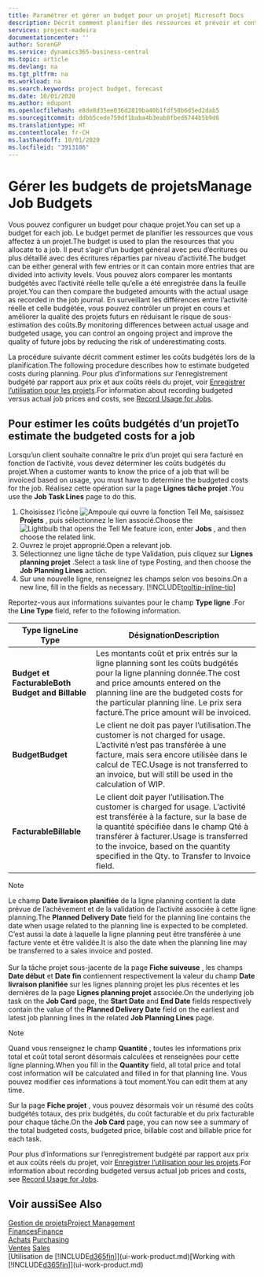 ```yaml
---
title: Paramétrer et gérer un budget pour un projet| Microsoft Docs
description: Décrit comment planifier des ressources et prévoir et contrôler les coûts d’un projet en définissant un budget pour chaque projet.
services: project-madeira
documentationcenter: ''
author: SorenGP
ms.service: dynamics365-business-central
ms.topic: article
ms.devlang: na
ms.tgt_pltfrm: na
ms.workload: na
ms.search.keywords: project budget, forecast
ms.date: 10/01/2020
ms.author: edupont
ms.openlocfilehash: e8de8d35ee036d2819ba40b1fdf50b6d5ed2dab5
ms.sourcegitcommit: ddbb5cede750df1baba4b3eab8fbed6744b5b9d6
ms.translationtype: HT
ms.contentlocale: fr-CH
ms.lasthandoff: 10/01/2020
ms.locfileid: "3913186"
---
```

# <a name="manage-job-budgets"></a><span data-ttu-id="625ef-103">Gérer les budgets de projets</span><span class="sxs-lookup"><span data-stu-id="625ef-103">Manage Job Budgets</span></span>
<span data-ttu-id="625ef-104">Vous pouvez configurer un budget pour chaque projet.</span><span class="sxs-lookup"><span data-stu-id="625ef-104">You can set up a budget for each job.</span></span> <span data-ttu-id="625ef-105">Le budget permet de planifier les ressources que vous affectez à un projet.</span><span class="sxs-lookup"><span data-stu-id="625ef-105">The budget is used to plan the resources that you allocate to a job.</span></span> <span data-ttu-id="625ef-106">Il peut s’agir d’un budget général avec peu d’écritures ou plus détaillé avec des écritures réparties par niveau d’activité.</span><span class="sxs-lookup"><span data-stu-id="625ef-106">The budget can be either general with few entries or it can contain more entries that are divided into activity levels.</span></span> <span data-ttu-id="625ef-107">Vous pouvez alors comparer les montants budgétés avec l’activité réelle telle qu’elle a été enregistrée dans la feuille projet.</span><span class="sxs-lookup"><span data-stu-id="625ef-107">You can then compare the budgeted amounts with the actual usage as recorded in the job journal.</span></span> <span data-ttu-id="625ef-108">En surveillant les différences entre l’activité réelle et celle budgétée, vous pouvez contrôler un projet en cours et améliorer la qualité des projets futurs en réduisant le risque de sous-estimation des coûts.</span><span class="sxs-lookup"><span data-stu-id="625ef-108">By monitoring differences between actual usage and budgeted usage, you can control an ongoing project and improve the quality of future jobs by reducing the risk of underestimating costs.</span></span>

<span data-ttu-id="625ef-109">La procédure suivante décrit comment estimer les coûts budgétés lors de la planification.</span><span class="sxs-lookup"><span data-stu-id="625ef-109">The following procedure describes how to estimate budgeted costs during planning.</span></span> <span data-ttu-id="625ef-110">Pour plus d’informations sur l’enregistrement budgété par rapport aux prix et aux coûts réels du projet, voir [Enregistrer l’utilisation pour les projets](projects-how-record-job-usage.md).</span><span class="sxs-lookup"><span data-stu-id="625ef-110">For information about recording budgeted versus actual job prices and costs, see [Record Usage for Jobs](projects-how-record-job-usage.md).</span></span>  

## <a name="to-estimate-the-budgeted-costs-for-a-job"></a><a name="JobBudgetCosts"></a> <span data-ttu-id="625ef-111">Pour estimer les coûts budgétés d’un projet</span><span class="sxs-lookup"><span data-stu-id="625ef-111">To estimate the budgeted costs for a job</span></span>
<span data-ttu-id="625ef-112">Lorsqu’un client souhaite connaître le prix d’un projet qui sera facturé en fonction de l’activité, vous devez déterminer les coûts budgétés du projet.</span><span class="sxs-lookup"><span data-stu-id="625ef-112">When a customer wants to know the price of a job that will be invoiced based on usage, you must have to determine the budgeted costs for the job.</span></span> <span data-ttu-id="625ef-113">Réalisez cette opération sur la page **Lignes tâche projet** .</span><span class="sxs-lookup"><span data-stu-id="625ef-113">You use the **Job Task Lines** page to do this.</span></span>

1. <span data-ttu-id="625ef-114">Choisissez l’icône ![Ampoule qui ouvre la fonction Tell Me](media/ui-search/search_small.png "Dites-moi ce que vous voulez faire"), saisissez **Projets** , puis sélectionnez le lien associé.</span><span class="sxs-lookup"><span data-stu-id="625ef-114">Choose the ![Lightbulb that opens the Tell Me feature](media/ui-search/search_small.png "Tell me what you want to do") icon, enter **Jobs** , and then choose the related link.</span></span>  
2. <span data-ttu-id="625ef-115">Ouvrez le projet approprié.</span><span class="sxs-lookup"><span data-stu-id="625ef-115">Open a relevant job.</span></span>
3. <span data-ttu-id="625ef-116">Sélectionnez une ligne tâche de type Validation, puis cliquez sur **Lignes planning projet** .</span><span class="sxs-lookup"><span data-stu-id="625ef-116">Select a task line of type Posting, and then choose the **Job Planning Lines** action.</span></span>
4. <span data-ttu-id="625ef-117">Sur une nouvelle ligne, renseignez les champs selon vos besoins.</span><span class="sxs-lookup"><span data-stu-id="625ef-117">On a new line, fill in the fields as necessary.</span></span> [!INCLUDE[tooltip-inline-tip](includes/tooltip-inline-tip_md.md)]   

<span data-ttu-id="625ef-118">Reportez-vous aux informations suivantes pour le champ **Type ligne** .</span><span class="sxs-lookup"><span data-stu-id="625ef-118">For the **Line Type** field, refer to the following information.</span></span>  

| <span data-ttu-id="625ef-119">Type ligne</span><span class="sxs-lookup"><span data-stu-id="625ef-119">Line Type</span></span> | <span data-ttu-id="625ef-120">Désignation</span><span class="sxs-lookup"><span data-stu-id="625ef-120">Description</span></span> |
| --- | --- |
| <span data-ttu-id="625ef-121">**Budget et Facturable**</span><span class="sxs-lookup"><span data-stu-id="625ef-121">**Both Budget and Billable**</span></span> |<span data-ttu-id="625ef-122">Les montants coût et prix entrés sur la ligne planning sont les coûts budgétés pour la ligne planning donnée.</span><span class="sxs-lookup"><span data-stu-id="625ef-122">The cost and price amounts entered on the planning line are the budgeted costs for the particular planning line.</span></span> <span data-ttu-id="625ef-123">Le prix sera facturé.</span><span class="sxs-lookup"><span data-stu-id="625ef-123">The price amount will be invoiced.</span></span> |
| <span data-ttu-id="625ef-124">**Budget**</span><span class="sxs-lookup"><span data-stu-id="625ef-124">**Budget**</span></span> |<span data-ttu-id="625ef-125">Le client ne doit pas payer l’utilisation.</span><span class="sxs-lookup"><span data-stu-id="625ef-125">The customer is not charged for usage.</span></span> <span data-ttu-id="625ef-126">L’activité n’est pas transférée à une facture, mais sera encore utilisée dans le calcul de TEC.</span><span class="sxs-lookup"><span data-stu-id="625ef-126">Usage is not transferred to an invoice, but will still be used in the calculation of WIP.</span></span> |
| <span data-ttu-id="625ef-127">**Facturable**</span><span class="sxs-lookup"><span data-stu-id="625ef-127">**Billable**</span></span> |<span data-ttu-id="625ef-128">Le client doit payer l’utilisation.</span><span class="sxs-lookup"><span data-stu-id="625ef-128">The customer is charged for usage.</span></span> <span data-ttu-id="625ef-129">L’activité est transférée à la facture, sur la base de la quantité spécifiée dans le champ Qté à transférer à facturer.</span><span class="sxs-lookup"><span data-stu-id="625ef-129">Usage is transferred to the invoice, based on the quantity specified in the Qty. to Transfer to Invoice field.</span></span> |

> [!NOTE]  
> <span data-ttu-id="625ef-130">Le champ **Date livraison planifiée** de la ligne planning contient la date prévue de l’achèvement et de la validation de l’activité associée à cette ligne planning.</span><span class="sxs-lookup"><span data-stu-id="625ef-130">The **Planned Delivery Date** field for the planning line contains the date when usage related to the planning line is expected to be completed.</span></span> <span data-ttu-id="625ef-131">C’est aussi la date à laquelle la ligne planning peut être transférée à une facture vente et être validée.</span><span class="sxs-lookup"><span data-stu-id="625ef-131">It is also the date when the planning line may be transferred to a sales invoice and posted.</span></span> <br /><br /> <span data-ttu-id="625ef-132">Sur la tâche projet sous-jacente de la page **Fiche suiveuse** , les champs **Date début** et **Date fin** contiennent respectivement la valeur du champ **Date livraison planifiée** sur les lignes planning projet les plus récentes et les dernières de la page **Lignes planning projet** associée.</span><span class="sxs-lookup"><span data-stu-id="625ef-132">On the underlying job task on the **Job Card** page, the **Start Date** and **End Date** fields respectively contain the value of the **Planned Delivery Date** field on the earliest and latest job planning lines in the related **Job Planning Lines** page.</span></span>

> [!NOTE]  
>   <span data-ttu-id="625ef-133">Quand vous renseignez le champ **Quantité** , toutes les informations prix total et coût total seront désormais calculées et renseignées pour cette ligne planning.</span><span class="sxs-lookup"><span data-stu-id="625ef-133">When you fill in the **Quantity** field, all total price and total cost information will be calculated and filled in for that planning line.</span></span> <span data-ttu-id="625ef-134">Vous pouvez modifier ces informations à tout moment.</span><span class="sxs-lookup"><span data-stu-id="625ef-134">You can edit them at any time.</span></span>

<span data-ttu-id="625ef-135">Sur la page **Fiche projet** , vous pouvez désormais voir un résumé des coûts budgétés totaux, des prix budgétés, du coût facturable et du prix facturable pour chaque tâche.</span><span class="sxs-lookup"><span data-stu-id="625ef-135">On the **Job Card** page, you can now see a summary of the total budgeted costs, budgeted price, billable cost and billable price for each task.</span></span>

<span data-ttu-id="625ef-136">Pour plus d’informations sur l’enregistrement budgété par rapport aux prix et aux coûts réels du projet, voir [Enregistrer l’utilisation pour les projets](projects-how-record-job-usage.md).</span><span class="sxs-lookup"><span data-stu-id="625ef-136">For information about recording budgeted versus actual job prices and costs, see [Record Usage for Jobs](projects-how-record-job-usage.md).</span></span>

## <a name="see-also"></a><span data-ttu-id="625ef-137">Voir aussi</span><span class="sxs-lookup"><span data-stu-id="625ef-137">See Also</span></span>
[<span data-ttu-id="625ef-138">Gestion de projets</span><span class="sxs-lookup"><span data-stu-id="625ef-138">Project Management</span></span>](projects-manage-projects.md)  
[<span data-ttu-id="625ef-139">Finances</span><span class="sxs-lookup"><span data-stu-id="625ef-139">Finance</span></span>](finance.md)  
<span data-ttu-id="625ef-140">[Achats](purchasing-manage-purchasing.md)       </span><span class="sxs-lookup"><span data-stu-id="625ef-140">[Purchasing](purchasing-manage-purchasing.md)       </span></span>  
<span data-ttu-id="625ef-141">[Ventes](sales-manage-sales.md)    </span><span class="sxs-lookup"><span data-stu-id="625ef-141">[Sales](sales-manage-sales.md)    </span></span>  
<span data-ttu-id="625ef-142">[Utilisation de [!INCLUDE[d365fin](includes/d365fin_md.md)]](ui-work-product.md)</span><span class="sxs-lookup"><span data-stu-id="625ef-142">[Working with [!INCLUDE[d365fin](includes/d365fin_md.md)]](ui-work-product.md)</span></span>  
